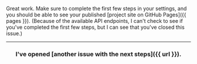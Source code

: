 Great work. Make sure to complete the first few steps in your settings, and you should be able to see your published [project site on GitHub Pages]({{ pages }}). (Because of the available API endpoints, I can't check to see if you've completed the first few steps, but I can see that you've closed this issue.)

<hr>
<h3 align="center">I've opened [another issue with the next steps]({{ url }}).</h3>
